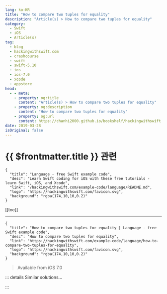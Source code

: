 ```yaml
---
lang: ko-KR
title: "How to compare two tuples for equality"
description: "Article(s) > How to compare two tuples for equality"
category:
  - Swift
  - iOS
  - Article(s)
tag: 
  - blog
  - hackingwithswift.com
  - crashcourse
  - swift
  - swift-5.10
  - ios
  - ios-7.0
  - xcode
  - appstore
head:
  - - meta:
    - property: og:title
      content: "Article(s) > How to compare two tuples for equality"
    - property: og:description
      content: "How to compare two tuples for equality"
    - property: og:url
      content: https://chanhi2000.github.io/bookshelf/hackingwithswift.com/example-code/language/how-to-compare-two-tuples-for-equality.html
date: 2019-03-28
isOriginal: false
---
```


# {{ $frontmatter.title }} 관련

```component VPCard
{
  "title": "Language - free Swift example code",
  "desc": "Learn Swift coding for iOS with these free tutorials - learn Swift, iOS, and Xcode",
  "link": "/hackingwithswift.com/example-code/language/README.md",
  "logo": "https://hackingwithswift.com/favicon.svg",
  "background": "rgba(174,10,10,0.2)"
}
```

[[toc]]

---

```component VPCard
{
  "title": "How to compare two tuples for equality | Language - free Swift example code",
  "desc": "How to compare two tuples for equality",
  "link": "https://hackingwithswift.com/example-code/language/how-to-compare-two-tuples-for-equality",
  "logo": "https://hackingwithswift.com/favicon.svg",
  "background": "rgba(174,10,10,0.2)"
}
```

> Available from iOS 7.0

<!-- TODO: 작성 -->

<!-- 
Swift 2.2 introduced the ability to compare two tuples up to arity six, which means the tuples can contain no more than six elements. To compare tuples, just use the `==` operator, like this:

```swift
let singer = ("Taylor", "Swift")
let alien = ("Justin", "Bieber")

if singer == alien {
    print("Matching tuples!")
} else {
    print("Non-matching tuples!")
}
```

**Warning:** if you use labels, these are not evaluated when comparing two tuples. So, the code below will print "Matching tuples!" even though the labels are different:

```swift
let taylor = (first: "Taylor", last: "Swift")
let bird = (name: "Taylor", type: "Swift")

if taylor == bird {
    print("Matching tuples!")
} else {
    print("Non-matching tuples!")
}
```

-->

::: details Similar solutions…

<!--
/example-code/core-graphics/how-to-compare-two-cgrects-with-equalto">How to compare two CGRects with equalTo() 
/example-code/language/how-to-compare-dates">How to compare dates 
/quick-start/swiftui/two-way-bindings-in-swiftui">Two-way bindings in SwiftUI 
/example-code/language/how-to-use-the-zip-function-to-join-two-arrays">How to use the zip() function to join two arrays 
/example-code/core-graphics/how-to-calculate-the-distance-between-two-cgpoints">How to calculate the distance between two CGPoints</a>
-->

:::

